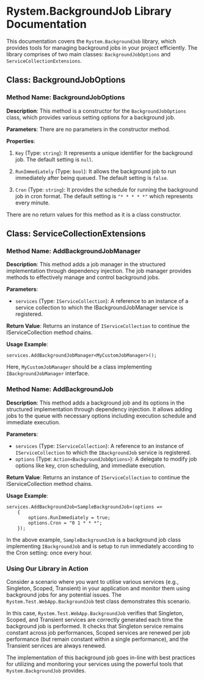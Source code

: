 # Rystem.BackgroundJob Library Documentation

This documentation covers the `Rystem.BackgroundJob` library, which provides tools for managing background jobs in your project efficiently. The library comprises of two main classes: `BackgroundJobOptions` and `ServiceCollectionExtensions`.

## Class: BackgroundJobOptions

### Method Name: BackgroundJobOptions

**Description**: This method is a constructor for the `BackgroundJobOptions` class, which provides various setting options for a background job.

**Parameters**: There are no parameters in the constructor method. 

**Properties**: 

1. `Key` (Type: `string`): It represents a unique identifier for the background job. The default setting is `null`.

2. `RunImmediately` (Type: `bool`): It allows the background job to run immediately after being queued. The default setting is `false`.

3. `Cron` (Type: `string`): It provides the schedule for running the background job in cron format. The default setting is `"* * * * *"` which represents every minute.

There are no return values for this method as it is a class constructor.

## Class: ServiceCollectionExtensions

### Method Name: AddBackgroundJobManager<TJobManager>

**Description**: This method adds a job manager in the structured implementation through dependency injection. The job manager provides methods to effectively manage and control background jobs.

**Parameters**:
- `services` (Type: `IServiceCollection`): A reference to an instance of a service collection to which the IBackgroundJobManager service is registered.

**Return Value**: Returns an instance of `IServiceCollection` to continue the IServiceCollection method chains.

**Usage Example**:
```CSharp
services.AddBackgroundJobManager<MyCustomJobManager>();
```
Here, `MyCustomJobManager` should be a class implementing `IBackgroundJobManager` interface.

### Method Name: AddBackgroundJob<TJob>

**Description**: This method adds a background job and its options in the structured implementation through dependency injection. It allows adding jobs to the queue with necessary options including execution schedule and immediate execution.

**Parameters**:
- `services` (Type: `IServiceCollection`): A reference to an instance of `IServiceCollection` to which the `IBackgroundJob` service is registered.
- `options` (Type: `Action<BackgroundJobOptions>`): A delegate to modify job options like key, cron scheduling, and immediate execution.

**Return Value**: Returns an instance of `IServiceCollection` to continue the IServiceCollection method chains.

**Usage Example**:
```CSharp
services.AddBackgroundJob<SampleBackgroundJob>(options =>
    {
        options.RunImmediately = true;
        options.Cron = "0 1 * * *";
    });
```
In the above example, `SampleBackgroundJob` is a background job class implementing `IBackgroundJob` and is setup to run immediately according to the Cron setting: once every hour.

### Using Our Library in Action

Consider a scenario where you want to utilise various services (e.g., Singleton, Scoped, Transient) in your application and monitor them using background jobs for any potential issues. The `Rystem.Test.WebApp.BackgroundJob` test class demonstrates this scenario.

In this case, `Rystem.Test.WebApp.BackgroundJob` verifies that Singleton, Scoped, and Transient services are correctly generated each time the background job is performed. It checks that Singleton service remains constant across job performances, Scoped services are renewed per job performance (but remain constant within a single performance), and the Transient services are always renewed. 

The implementation of this background job goes in-line with best practices for utilizing and monitoring your services using the powerful tools that `Rystem.BackgroundJob` provides.